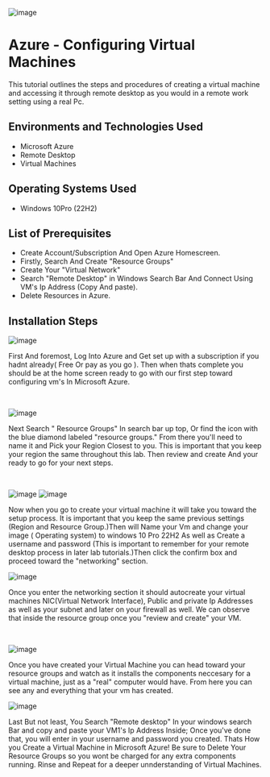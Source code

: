 ![image](https://github.com/EdwinLamarWalker/configure-VM/assets/147763790/c1fc6f41-95af-40fb-8c7c-f638843c7c1a)
<h1>Azure - Configuring Virtual Machines</h1>
This tutorial outlines the steps and procedures of creating a virtual machine and accessing it through remote desktop as you would in a remote work setting using a real Pc.<br />




<h2>Environments and Technologies Used</h2>

- Microsoft Azure 
- Remote Desktop
- Virtual Machines

<h2>Operating Systems Used </h2>

- Windows 10Pro</b> (22H2)

<h2>List of Prerequisites</h2>

- Create Account/Subscription And Open Azure Homescreen.
- Firstly, Search And Create "Resource Groups"
- Create Your "Virtual Network"
- Search "Remote Desktop" in Windows Search Bar And Connect Using VM's Ip Address (Copy And paste).
- Delete Resources in Azure.

<h2>Installation Steps</h2>


![image](https://github.com/EdwinLamarWalker/configure-VM/assets/147763790/ce35dc2b-9dcf-4939-aa8d-56cb67245b1b)

</p>
<p>
First And foremost, Log Into Azure and Get set up with a subscription if you hadnt already( Free Or pay as you go ). Then when thats complete you should be at the home screen ready to go with our first step toward configuring  vm's In Microsoft Azure.
</p>
<br />

![image](https://github.com/EdwinLamarWalker/configure-VM/assets/147763790/dc64497c-bd11-408d-8bc0-362b1603af21)

</p>
<p>
Next Search " Resource Groups" In search bar up top, Or find the icon with the blue diamond labeled "resource groups." From there you'll need to name it and Pick your Region Closest to you. This is important that you keep your region the same throughout this lab. Then review and create And your ready to go for your next steps.
</p>
<br />

![image](https://github.com/EdwinLamarWalker/configure-VM/assets/147763790/ff42e65f-5e0f-4534-a47e-04d783349f42)
![image](https://github.com/EdwinLamarWalker/configure-VM/assets/147763790/02ee126e-44e4-4a27-83be-872208548bf2)

Now when you go to create your virtual machine it will take you toward the setup process. It is important that you keep the same previous settings (Region and Resource Group.)Then will Name your Vm and change your image ( Operating system) to windows 10 Pro 22H2 As well as Create a username and password (This is important to remember for your remote desktop process in later lab tutorials.)Then click the confirm box and proceed toward the "networking" section.

![image](https://github.com/EdwinLamarWalker/configure-VM/assets/147763790/88d74101-5f64-471f-80a4-6333691c0c27)


</p>
<p>
Once you enter the networking section it should autocreate your virtual machines NIC(Virtual Network Interface), Public and private Ip Addresses as well as your subnet and later on your firewall as well. We can observe that inside the resource group once you "review and create" your VM.
</p>
<br />

![image](https://github.com/EdwinLamarWalker/configure-VM/assets/147763790/1d1156c5-884d-4d81-826a-85f0d9889511)

Once you have created your Virtual Machine you can head toward your resource groups and watch as it installs the components neccesary for a virtual machine, just as a "real" computer would have. From here you can see any and everything that your vm has created.

![image](https://github.com/EdwinLamarWalker/configure-VM/assets/147763790/3724365c-de50-4fbd-b9bc-3d05a596cfbf)

Last But not least, You Search "Remote desktop" In your windows search Bar and copy and paste your VM1's Ip Address Inside; Once you've done that, you will enter in your username and password you created. Thats How you Create a Virtual Machine in Microsoft Azure! Be sure to Delete Your Resource Groups so you wont be charged for any extra components running. Rinse and Repeat for a deeper unnderstanding of Virtual Machines.
